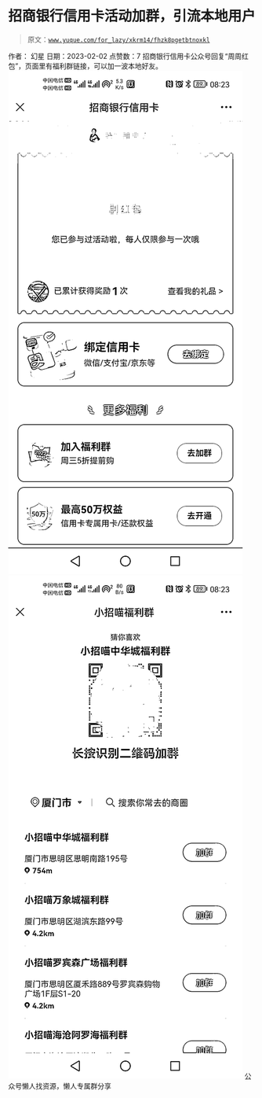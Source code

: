 # 招商银行信用卡活动加群，引流本地用户

> 原文：[`www.yuque.com/for_lazy/xkrm14/fhzk8pgetbtnoxkl`](https://www.yuque.com/for_lazy/xkrm14/fhzk8pgetbtnoxkl)

<ne-p id="ua10b37c2" data-lake-id="ua10b37c2"><ne-text id="uaa6989bd">作者： 幻星</ne-text></ne-p> <ne-p id="ucf8278f6" data-lake-id="ucf8278f6"><ne-text id="u7e13f298">日期：2023-02-02</ne-text></ne-p> <ne-p id="ue28ebce5" data-lake-id="ue28ebce5"><ne-text id="u6d27da8d">点赞数：</ne-text><ne-text id="ue5caf7ad" ne-bold="true">7</ne-text></ne-p> <ne-hole id="u0747f731" data-lake-id="u0747f731"><ne-card data-card-name="hr" data-card-type="block" id="Zf182" data-event-boundary="card"><ne-p id="u098310dc" data-lake-id="u098310dc"><ne-text id="u62685993">招商银行信用卡公众号回复“周周红包”，页面里有福利群链接，可以加一波本地好友。</ne-text></ne-p> <ne-p id="u377a14ed" data-lake-id="u377a14ed"><ne-card data-card-name="image" data-card-type="inline" id="yAx3p" data-event-boundary="card">![](img/ba308035c6e7f2da009ce02a63c5e7a3.png)</ne-card></ne-p> <ne-p id="u7401043f" data-lake-id="u7401043f"><ne-card data-card-name="image" data-card-type="inline" id="nbMmi" data-event-boundary="card">![](img/a3f6ca84ac14a7b0bb9bcf5983f56985.png)</ne-card></ne-p> <ne-hole id="u96323c0a" data-lake-id="u96323c0a"><ne-card data-card-name="hr" data-card-type="block" id="IHGOT" data-event-boundary="card"><ne-p id="uca674919" data-lake-id="uca674919"><ne-text id="ud5b5a6d1">公众号懒人找资源，懒人专属群分享</ne-text></ne-p></ne-card></ne-hole></ne-card></ne-hole>